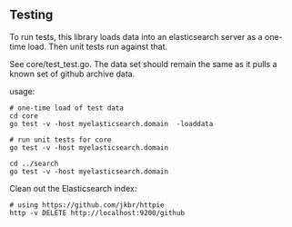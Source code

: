 
Testing
-----------------

To run tests, this library loads data into an elasticsearch server as a one-time load.  Then unit tests run against that.

See core/test_test.go.   The data set should remain the same as it pulls a known set of github archive data.

usage:
	
	# one-time load of test data
	cd core
    go test -v -host myelasticsearch.domain  -loaddata 
    
    # run unit tests for core
    go test -v -host myelasticsearch.domain

    cd ../search
    go test -v -host myelasticsearch.domain 

Clean out the Elasticsearch index:
    	
    # using https://github.com/jkbr/httpie 
    http -v DELETE http://localhost:9200/github